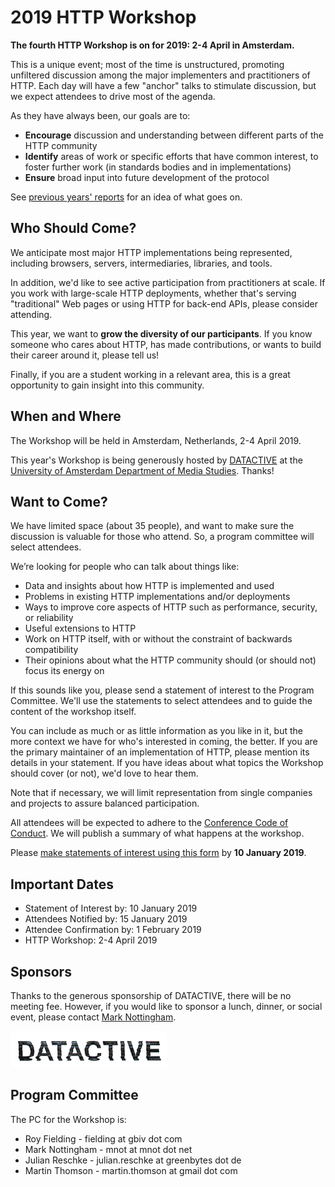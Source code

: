 
# 2019 HTTP Workshop

**The fourth HTTP Workshop is on for 2019: 2-4 April in Amsterdam.**

This is a unique event; most of the time is unstructured, promoting unfiltered discussion among the major implementers and practitioners of HTTP. Each day will have a few "anchor" talks to stimulate discussion, but we expect attendees to drive most of the agenda. 

As they have always been, our goals are to:

* **Encourage** discussion and understanding between different parts of the HTTP community
* **Identify** areas of work or specific efforts that have common interest, to foster further work (in standards bodies and in implementations)
* **Ensure** broad input into future development of the protocol

See [previous years' reports](https://httpworkshop.github.io/) for an idea of what goes on.

## Who Should Come?

We anticipate most major HTTP implementations being represented, including browsers, servers, intermediaries, libraries, and tools.

In addition, we'd like to see active participation from practitioners at scale. If you work with large-scale HTTP deployments, whether that's serving "traditional" Web pages or using HTTP for back-end APIs, please consider attending.

This year, we want to **grow the diversity of our participants**. If you know someone who cares about HTTP, has made contributions, or wants to build their career around it, please tell us!

Finally, if you are a student working in a relevant area, this is a great opportunity to gain insight into this community.


## When and Where

The Workshop will be held in Amsterdam, Netherlands, 2-4 April 2019.

This year's Workshop is being generously hosted by [DATACTIVE](https://data-activism.net) at the [University of Amsterdam Department of Media Studies](http://mediastudies.nl). Thanks!


## Want to Come?

We have limited space (about 35 people), and want to make sure the discussion is valuable for those who attend. So, a program committee will select attendees.

We’re looking for people who can talk about things like:

* Data and insights about how HTTP is implemented and used
* Problems in existing HTTP implementations and/or deployments
* Ways to improve core aspects of HTTP such as performance, security, or reliability
* Useful extensions to HTTP
* Work on HTTP itself, with or without the constraint of backwards compatibility
* Their opinions about what the HTTP community should (or should not) focus its energy on

If this sounds like you, please send a statement of interest to the Program Committee. We'll use the statements to select attendees and to guide the content of the workshop itself.

You can include as much or as little information as you like in it, but the more context we have for who's interested in coming, the better. If you are the primary maintainer of an implementation of HTTP, please mention its details in your statement. If you have ideas about what topics the Workshop should cover (or not), we'd love to hear them.

Note that if necessary, we will limit representation from single companies and projects to assure balanced participation.

All attendees will be expected to adhere to the [Conference Code of Conduct](http://confcodeofconduct.com/). We will publish a summary of what happens at the workshop.

Please [make statements of interest using this form](https://goo.gl/forms/NyF9xJYdt97lCYrs1) by **10 January 2019**.


## Important Dates

* Statement of Interest by: 10 January 2019
* Attendees Notified by: 15 January 2019
* Attendee Confirmation by: 1 February 2019
* HTTP Workshop: 2-4 April 2019


## Sponsors

Thanks to the generous sponsorship of DATACTIVE, there will be no meeting fee. However, if you would like to sponsor a lunch, dinner, or social event, please contact [Mark Nottingham](mailto:mnot@mnot.net).

[![DATACTIVE](asset/datactive.png)](https://data-activism.net)

## Program Committee 

The PC for the Workshop is:

* Roy Fielding - fielding at gbiv dot com
* Mark Nottingham - mnot at mnot dot net
* Julian Reschke - julian.reschke at greenbytes dot de
* Martin Thomson - martin.thomson at gmail dot com
